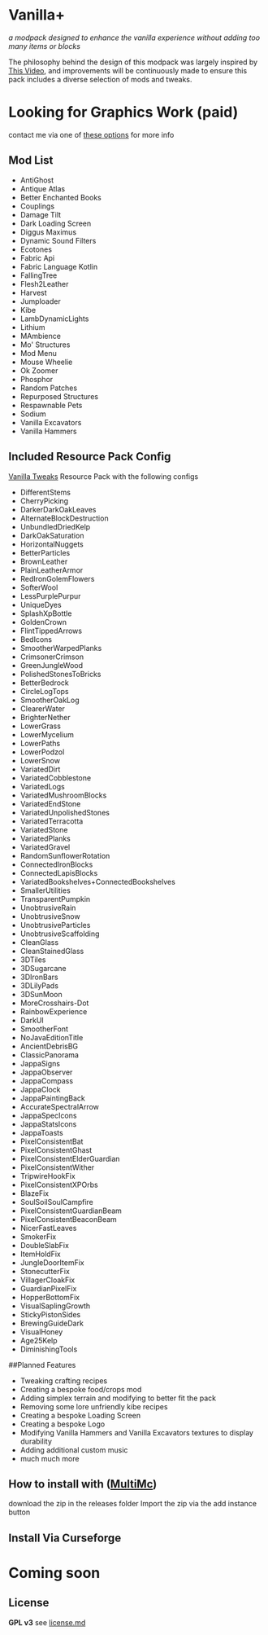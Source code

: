 # Vanilla+
*a modpack designed to enhance the vanilla experience without adding too many items or blocks*

The philosophy behind the design of this modpack was largely inspired by [This Video](https://www.youtube.com/watch?v=4KDybLytYtk), and improvements will be continuously made to ensure this pack includes a diverse selection of mods and tweaks.

# Looking for Graphics Work (paid)

contact me via one of [these options](https://protodrew.website) for more info

## Mod List
- AntiGhost
- Antique Atlas
- Better Enchanted Books
- Couplings
- Damage Tilt
- Dark Loading Screen
- Diggus Maximus
- Dynamic Sound Filters
- Ecotones
- Fabric Api
- Fabric Language Kotlin
- FallingTree
- Flesh2Leather
- Harvest
- Jumploader
- Kibe
- LambDynamicLights
- Lithium
- MAmbience
- Mo' Structures
- Mod Menu
- Mouse Wheelie
- Ok Zoomer
- Phosphor
- Random Patches
- Repurposed Structures
- Respawnable Pets
- Sodium
- Vanilla Excavators
- Vanilla Hammers

## Included Resource Pack Config
[Vanilla Tweaks](https://vanillatweaks.net/) Resource Pack with the following configs
- DifferentStems
- CherryPicking
- DarkerDarkOakLeaves
- AlternateBlockDestruction
- UnbundledDriedKelp
- DarkOakSaturation
- HorizontalNuggets
- BetterParticles
- BrownLeather
- PlainLeatherArmor
- RedIronGolemFlowers
- SofterWool
- LessPurplePurpur
- UniqueDyes
- SplashXpBottle
- GoldenCrown
- FlintTippedArrows
- BedIcons
- SmootherWarpedPlanks
- CrimsonerCrimson
- GreenJungleWood
- PolishedStonesToBricks
- BetterBedrock
- CircleLogTops
- SmootherOakLog
- ClearerWater
- BrighterNether
- LowerGrass
- LowerMycelium
- LowerPaths
- LowerPodzol
- LowerSnow
- VariatedDirt
- VariatedCobblestone
- VariatedLogs
- VariatedMushroomBlocks
- VariatedEndStone
- VariatedUnpolishedStones
- VariatedTerracotta
- VariatedStone
- VariatedPlanks
- VariatedGravel
- RandomSunflowerRotation
- ConnectedIronBlocks
- ConnectedLapisBlocks
- VariatedBookshelves+ConnectedBookshelves
- SmallerUtilities
- TransparentPumpkin
- UnobtrusiveRain
- UnobtrusiveSnow
- UnobtrusiveParticles
- UnobtrusiveScaffolding
- CleanGlass
- CleanStainedGlass
- 3DTiles
- 3DSugarcane
- 3DIronBars
- 3DLilyPads
- 3DSunMoon
- MoreCrosshairs-Dot
- RainbowExperience
- DarkUI
- SmootherFont
- NoJavaEditionTitle
- AncientDebrisBG
- ClassicPanorama
- JappaSigns
- JappaObserver
- JappaCompass
- JappaClock
- JappaPaintingBack
- AccurateSpectralArrow
- JappaSpecIcons
- JappaStatsIcons
- JappaToasts
- PixelConsistentBat
- PixelConsistentGhast
- PixelConsistentElderGuardian
- PixelConsistentWither
- TripwireHookFix
- PixelConsistentXPOrbs
- BlazeFix
- SoulSoilSoulCampfire
- PixelConsistentGuardianBeam
- PixelConsistentBeaconBeam
- NicerFastLeaves
- SmokerFix
- DoubleSlabFix
- ItemHoldFix
- JungleDoorItemFix
- StonecutterFix
- VillagerCloakFix
- GuardianPixelFix
- HopperBottomFix
- VisualSaplingGrowth
- StickyPistonSides
- BrewingGuideDark
- VisualHoney
- Age25Kelp
- DiminishingTools

##Planned Features
- Tweaking crafting recipes
- Creating a bespoke food/crops mod
- Adding simplex terrain and modifying to better fit the pack
- Removing some lore unfriendly kibe recipes
- Creating a bespoke Loading Screen
- Creating a bespoke Logo
- Modifying Vanilla Hammers and Vanilla Excavators textures to display durability
- Adding additional custom music
- much much more

## How to install with ([MultiMc](https://multimc.org/))

download the zip in the releases folder
Import the zip via the add instance button

## Install Via Curseforge

# Coming soon

## License
**GPL v3**
see [license.md](./LICENSE.md)
